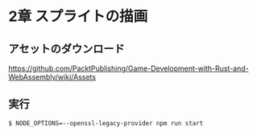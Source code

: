 # 2章 スプライトの描画

## アセットのダウンロード

https://github.com/PacktPublishing/Game-Development-with-Rust-and-WebAssembly/wiki/Assets


## 実行

```sh
$ NODE_OPTIONS=--openssl-legacy-provider npm run start
```
